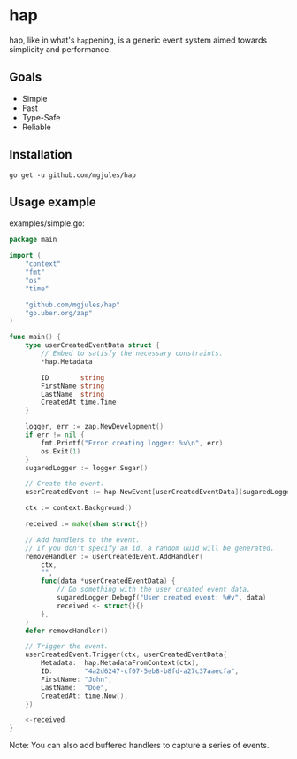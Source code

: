 # hap

hap, like in what's `hap`pening, is a generic event system aimed towards simplicity and performance.

## Goals

- Simple
- Fast
- Type-Safe
- Reliable

## Installation

```shell
go get -u github.com/mgjules/hap
```

## Usage example

examples/simple.go:
```go
package main

import (
	"context"
	"fmt"
	"os"
	"time"

	"github.com/mgjules/hap"
	"go.uber.org/zap"
)

func main() {
	type userCreatedEventData struct {
		// Embed to satisfy the necessary constraints.
		*hap.Metadata

		ID        string
		FirstName string
		LastName  string
		CreatedAt time.Time
	}

	logger, err := zap.NewDevelopment()
	if err != nil {
		fmt.Printf("Error creating logger: %v\n", err)
		os.Exit(1)
	}
	sugaredLogger := logger.Sugar()

	// Create the event.
	userCreatedEvent := hap.NewEvent[userCreatedEventData](sugaredLogger)

	ctx := context.Background()

	received := make(chan struct{})

	// Add handlers to the event.
	// If you don't specify an id, a random uuid will be generated.
	removeHandler := userCreatedEvent.AddHandler(
		ctx,
		"",
		func(data *userCreatedEventData) {
			// Do something with the user created event data.
			sugaredLogger.Debugf("User created event: %#v", data)
			received <- struct{}{}
		},
	)
	defer removeHandler()

	// Trigger the event.
	userCreatedEvent.Trigger(ctx, userCreatedEventData{
		Metadata:  hap.MetadataFromContext(ctx),
		ID:        "4a2d6247-cf07-5eb8-b8fd-a27c37aaecfa",
		FirstName: "John",
		LastName:  "Doe",
		CreatedAt: time.Now(),
	})

	<-received
}
```

Note: You can also add buffered handlers to capture a series of events.
